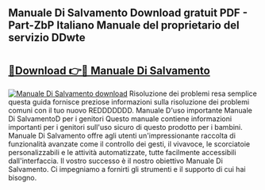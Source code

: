 ## Manuale Di Salvamento Download gratuit PDF - Part-ZbP Italiano Manuale del proprietario del servizio DDwte

# <h2><a href="http://dfgaa04.blite.top/?on=Manuale+Di+Salvamento">🔗Download 👉🔴 Manuale Di Salvamento</a></h2>

[![Manuale Di Salvamento download](https://i.imgur.com/lujVjoI.png)](http://dfgaa04.blite.top/?on=Manuale+Di+Salvamento)
Risoluzione dei problemi resa semplice questa guida fornisce preziose informazioni sulla risoluzione dei problemi comuni con il tuo nuovo REDDDDDDD. Manuale D'uso importante Manuale Di SalvamentoD per i genitori Questo manuale contiene informazioni importanti per i genitori sull'uso sicuro di questo prodotto per i bambini. Manuale Di Salvamento offre agli utenti un'impressionante raccolta di funzionalità avanzate come il controllo dei gesti, il vivavoce, le scorciatoie personalizzabili e le attività automatizzate, tutte facilmente accessibili dall'interfaccia. Il vostro successo è il nostro obiettivo Manuale Di Salvamento. Ci impegniamo a fornirti gli strumenti e il supporto di cui hai bisogno.
